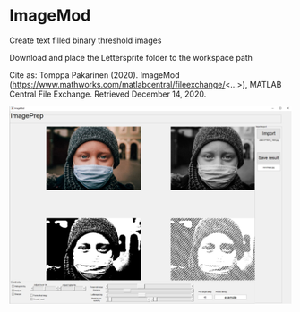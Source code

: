 # ImageMod
Create text filled binary threshold images

Download and place the Lettersprite folder to the workspace path

Cite as: Tomppa Pakarinen (2020). ImageMod (https://www.mathworks.com/matlabcentral/fileexchange/<...>), MATLAB Central File Exchange. Retrieved December 14, 2020.

![UI example fig](https://github.com/TPakar/ImageMod/blob/main/Imagemod%20example.JPG?raw=true)

